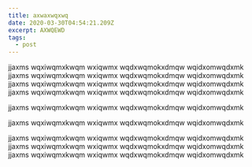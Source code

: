 ```yaml
---
title: axwaxwqxwq
date: 2020-03-30T04:54:21.209Z
excerpt: AXWQEWD
tags:
  - post
---
```

jjaxms wqxiwqmxkwqm wxiqwmx wqdxwqmokxdmqw wqidxomwqdxmk jjaxms wqxiwqmxkwqm wxiqwmx wqdxwqmokxdmqw wqidxomwqdxmk jjaxms wqxiwqmxkwqm wxiqwmx wqdxwqmokxdmqw wqidxomwqdxmk jjaxms wqxiwqmxkwqm wxiqwmx wqdxwqmokxdmqw wqidxomwqdxmk 



jjaxms wqxiwqmxkwqm wxiqwmx wqdxwqmokxdmqw wqidxomwqdxmk

jjaxms wqxiwqmxkwqm wxiqwmx wqdxwqmokxdmqw wqidxomwqdxmk

jjaxms wqxiwqmxkwqm wxiqwmx wqdxwqmokxdmqw wqidxomwqdxmk jjaxms wqxiwqmxkwqm wxiqwmx wqdxwqmokxdmqw wqidxomwqdxmk jjaxms wqxiwqmxkwqm wxiqwmx wqdxwqmokxdmqw wqidxomwqdxmk